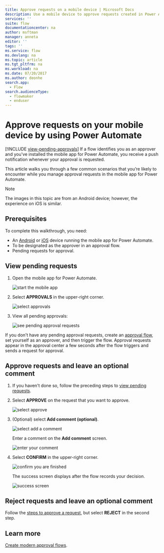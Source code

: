```yaml
---
title: Approve requests on a mobile device | Microsoft Docs
description: Use a mobile device to approve requests created in Power Automate.
services: ''
suite: flow
documentationcenter: na
author: msftman
manager: anneta
editor: ''
tags: ''
ms.service: flow
ms.devlang: na
ms.topic: article
ms.tgt_pltfrm: na
ms.workload: na
ms.date: 07/20/2017
ms.author: deonhe
search.app: 
  - Flow
search.audienceType: 
  - flowmaker
  - enduser
---
```

# Approve requests on your mobile device by using Power Automate
[!INCLUDE [view-pending-approvals](includes/cc-rebrand.md)]
If a flow identifies you as an approver and you've installed the mobile app for Power Automate, you receive a push notification whenever your approval is requested.

This article walks you through a few common scenarios that you’re likely to encounter while you manage approval requests in the mobile app for Power Automate.

> [!NOTE]
> The images in this topic are from an Android device; however, the experience on iOS is similar.
> 
> 

## Prerequisites
To complete this walkthrough, you need:

* An [Android](https://aka.ms/flowmobiledocsandroid) or [iOS](https://aka.ms/flowmobiledocsios) device running the mobile app for Power Automate.
* To be designated as the approver in an approval flow.
* Pending requests for approval.

## View pending requests
1. Open the mobile app for Power Automate.
   
    ![start the mobile app](./media/mobile-approvals/open-app.png)
2. Select **APPROVALS** in the upper-right corner.
   
    ![select approvals](./media/mobile-approvals/select-approvals.png)
3. View all pending approvals:
   
    ![see pending approval requests](./media/mobile-approvals/show-pending-approval-requests.png)

If you don't have any pending approval requests, create an [approval flow](modern-approvals.md), set yourself as an approver, and then trigger the flow. Approval requests appear in the approval center a few seconds after the flow triggers and sends a request for approval.

## Approve requests and leave an optional comment
1. If you haven't done so, follow the preceding steps to [view pending requests](mobile-approvals.md#view-pending-requests).
2. Select **APPROVE** on the request that you want to approve.
   
    ![select approve](./media/mobile-approvals/select-approve.png)
3. (Optional) select **Add comment (optional)**.
   
    ![select add a comment](./media/mobile-approvals/select-add-comment.png)
   
    Enter a comment on the **Add comment** screen.
   
    ![enter your comment](./media/mobile-approvals/enter-comment-for-approval.png)
4. Select **CONFIRM** in the upper-right corner.
   
    ![confirm you are finished](./media/mobile-approvals/tap-confirm-button.png)
   
    The success screen displays after the flow records your decision.
   
    ![success screen](./media/mobile-approvals/approved.png)

## Reject requests and leave an optional comment
Follow the [steps to approve a request](mobile-approvals.md#approve-requests-and-leave-an-optional-comment), but select **REJECT** in the second step.

## Learn more
[Create modern approval flows](modern-approvals.md).

